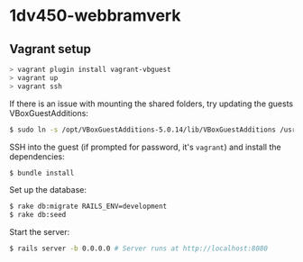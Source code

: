 # 1dv450-webbramverk

## Vagrant setup
``` Powershell
> vagrant plugin install vagrant-vbguest
> vagrant up
> vagrant ssh
```

If there is an issue with mounting the shared folders, try updating the guests VBoxGuestAdditions:
``` Bash
$ sudo ln -s /opt/VBoxGuestAdditions-5.0.14/lib/VBoxGuestAdditions /usr/lib/VBoxGuestAdditions #5.0.14 should match the VBoxGuestAdditions on your host
```

SSH into the guest (if prompted for password, it's `vagrant`) and install the dependencies:
``` Bash
$ bundle install
```

Set up the database:
``` Bash
$ rake db:migrate RAILS_ENV=development
$ rake db:seed
```

Start the server:
``` Bash
$ rails server -b 0.0.0.0 # Server runs at http://localhost:8080
```
